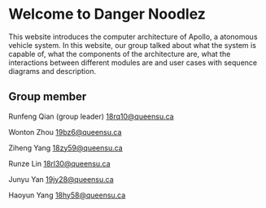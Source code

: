 # Welcome to Danger Noodlez

This website introduces the computer architecture of Apollo, a atonomous vehicle system. In this website, our group talked about what the system is capable of, what the components of the architecture are, what the interactions between different modules are and user cases with sequence diagrams and description. 

## Group member 

Runfeng Qian (group leader)					  18rq10@queensu.ca

Wonton Zhou							              19bz6@queensu.ca

Ziheng Yang                           18zy59@queensu.ca

Runze Lin                             18rl30@queensu.ca

Junyu Yan                             19jy28@queensu.ca

Haoyun Yang							              18hy58@queensu.ca




